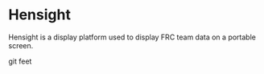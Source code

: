 # Hensight

Hensight is a display platform used to display FRC team data on a portable screen.

git feet